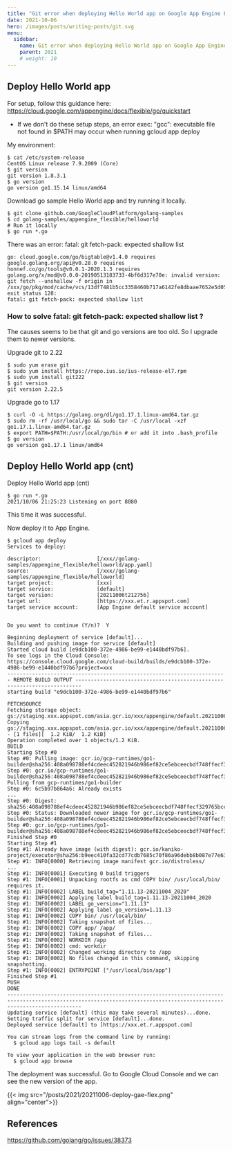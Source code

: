 ```yaml
---
title: "Git error when deploying Hello World app on Google App Engine Flexible"
date: 2021-10-06
hero: /images/posts/writing-posts/git.svg
menu:
  sidebar:
    name: Git error when deploying Hello World app on Google App Engine Flexible"
    parent: 2021
    # weight: 10
---
```


## Deploy Hello World app

For setup, follow this guidance here: https://cloud.google.com/appengine/docs/flexible/go/quickstart

* If we don't do these setup steps, an error exec: "gcc": executable file not found in $PATH may occur when running gcloud app deploy

My environment:
```
$ cat /etc/system-release
CentOS Linux release 7.9.2009 (Core)
$ git version
git version 1.8.3.1
$ go version
go version go1.15.14 linux/amd64
```

Download go sample Hello World app and try running it locally.
```
$ git clone github.com/GoogleCloudPlatform/golang-samples
$ cd golang-samples/appengine_flexible/helloworld
# Run it locally
$ go run *.go
```

There was an error: fatal: git fetch-pack: expected shallow list

```
go: cloud.google.com/go/bigtable@v1.4.0 requires
google.golang.org/api@v0.28.0 requires
honnef.co/go/tools@v0.0.1-2020.1.3 requires
golang.org/x/mod@v0.0.0-20190513183733-4bf6d317e70e: invalid version: git fetch --unshallow -f origin in /xxx/go/pkg/mod/cache/vcs/13df7481b5cc3358460b717a6142fe8dbaae7652e5d05689849f419ffd40ac12: exit status 128:
fatal: git fetch-pack: expected shallow list
```

### How to solve fatal: git fetch-pack: expected shallow list ?

The causes seems to be that git and go versions are too old. So I upgrade them to newer versions.

Upgrade git to 2.22
```
$ sudo yum erase git
$ sudo yum install https://repo.ius.io/ius-release-el7.rpm
$ sudo yum install git222
$ git version
git version 2.22.5
```

Upgrade go to 1.17
```
$ curl -O -L https://golang.org/dl/go1.17.1.linux-amd64.tar.gz
$ sudo rm -rf /usr/local/go && sudo tar -C /usr/local -xzf go1.17.1.linux-amd64.tar.gz
$ export PATH=$PATH:/usr/local/go/bin # or add it into .bash_profile
$ go version
go version go1.17.1 linux/amd64
```

## Deploy Hello World app (cnt)

Deploy Hello World app (cnt)
```
$ go run *.go
2021/10/06 21:25:23 Listening on port 8080
```

This time it was successful.

Now deploy it to App Engine.

```
$ gcloud app deploy
Services to deploy:

descriptor:                  [/xxx//golang-samples/appengine_flexible/helloworld/app.yaml]
source:                      [/xxx//golang-samples/appengine_flexible/helloworld]
target project:              [xxx]
target service:              [default]
target version:              [20211006t212756]
target url:                  [https://xxx.et.r.appspot.com]
target service account:      [App Engine default service account]


Do you want to continue (Y/n)?  Y

Beginning deployment of service [default]...
Building and pushing image for service [default]
Started cloud build [e9dcb100-372e-4986-be99-e1440bdf97b6].
To see logs in the Cloud Console: https://console.cloud.google.com/cloud-build/builds/e9dcb100-372e-4986-be99-e1440bdf97b6?project=xxx
----------------------------------------------------------------------- REMOTE BUILD OUTPUT ------------------------------------------------------------------------
starting build "e9dcb100-372e-4986-be99-e1440bdf97b6"

FETCHSOURCE
Fetching storage object: gs://staging.xxx.appspot.com/asia.gcr.io/xxx/appengine/default.20211006t212756:latest#1633555680352376
Copying gs://staging.xxx.appspot.com/asia.gcr.io/xxx/appengine/default.20211006t212756:latest#1633555680352376...
- [1 files][  1.2 KiB/  1.2 KiB]                                                
Operation completed over 1 objects/1.2 KiB.                                      
BUILD
Starting Step #0
Step #0: Pulling image: gcr.io/gcp-runtimes/go1-builder@sha256:408a098788ef4cdeec452821946b986ef82ce5ebceecbdf748ffecf329765bce
Step #0: gcr.io/gcp-runtimes/go1-builder@sha256:408a098788ef4cdeec452821946b986ef82ce5ebceecbdf748ffecf329765bce: Pulling from gcp-runtimes/go1-builder
Step #0: 6c5b97b864a6: Already exists
...
Step #0: Digest: sha256:408a098788ef4cdeec452821946b986ef82ce5ebceecbdf748ffecf329765bce
Step #0: Status: Downloaded newer image for gcr.io/gcp-runtimes/go1-builder@sha256:408a098788ef4cdeec452821946b986ef82ce5ebceecbdf748ffecf329765bce
Step #0: gcr.io/gcp-runtimes/go1-builder@sha256:408a098788ef4cdeec452821946b986ef82ce5ebceecbdf748ffecf329765bce
Finished Step #0
Starting Step #1
Step #1: Already have image (with digest): gcr.io/kaniko-project/executor@sha256:b9eec410fa32cd77cdb7685c70f86a96debb8b087e77e63d7fe37eaadb178709
Step #1: INFO[0000] Retrieving image manifest gcr.io/distroless/
...
Step #1: INFO[0001] Executing 0 build triggers                   
Step #1: INFO[0001] Unpacking rootfs as cmd COPY bin/ /usr/local/bin/ requires it. 
Step #1: INFO[0002] LABEL build_tag="1.11.13-20211004_2020"      
Step #1: INFO[0002] Applying label build_tag=1.11.13-20211004_2020 
Step #1: INFO[0002] LABEL go_version="1.11.13"                   
Step #1: INFO[0002] Applying label go_version=1.11.13            
Step #1: INFO[0002] COPY bin/ /usr/local/bin/                    
Step #1: INFO[0002] Taking snapshot of files...                  
Step #1: INFO[0002] COPY app/ /app/                              
Step #1: INFO[0002] Taking snapshot of files...                  
Step #1: INFO[0002] WORKDIR /app                                 
Step #1: INFO[0002] cmd: workdir                                 
Step #1: INFO[0002] Changed working directory to /app            
Step #1: INFO[0002] No files changed in this command, skipping snapshotting. 
Step #1: INFO[0002] ENTRYPOINT ["/usr/local/bin/app"]
Finished Step #1
PUSH
DONE
--------------------------------------------------------------------------------------------------------------------------------------------------------------------
Updating service [default] (this may take several minutes)...done.                                                                                                 
Setting traffic split for service [default]...done.                                                                                                                
Deployed service [default] to [https://xxx.et.r.appspot.com]

You can stream logs from the command line by running:
  $ gcloud app logs tail -s default

To view your application in the web browser run:
  $ gcloud app browse
```

The deployment was successful. Go to Google Cloud Console and we can see the new version of the app.

{{< img src="/posts/2021/20211006-deploy-gae-flex.png" align="center">}}

## References

https://github.com/golang/go/issues/38373